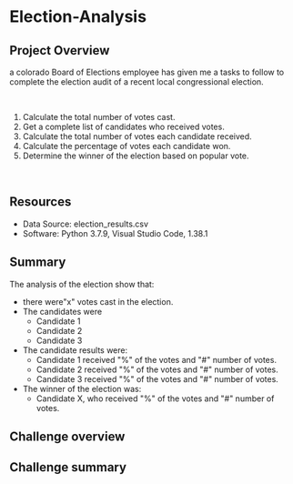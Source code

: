 # Election-Analysis

## Project Overview
a colorado Board of Elections employee has given me a tasks to follow to complete the election audit of a recent local congressional election.

<br>

1. Calculate the total number of votes cast.
2. Get a complete list of candidates who received votes.
3. Calculate the total number of votes each candidate received.
4. Calculate the percentage of votes each candidate won.
5. Determine the winner of the election based on popular vote. 
<br>

## Resources
- Data Source: election_results.csv
- Software: Python 3.7.9, Visual Studio Code, 1.38.1

## Summary
The analysis of the election show that:
- there were"x" votes cast in the election.
- The candidates were 
    - Candidate 1
    - Candidate 2
    - Candidate 3
- The candidate results were:
    - Candidate 1 received "%" of the votes and "#" number of votes.
    - Candidate 2 received "%" of the votes and "#" number of votes.
    - Candidate 3 received "%" of the votes and "#" number of votes.
- The winner of the election was:
    - Candidate X, who received "%" of the votes and "#" number of votes.

## Challenge overview

## Challenge summary